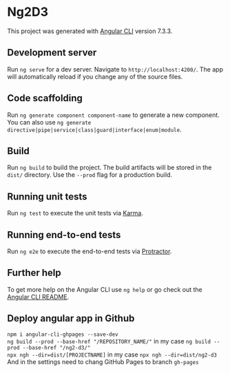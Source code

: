 # Ng2D3

This project was generated with [Angular CLI](https://github.com/angular/angular-cli) version 7.3.3.

## Development server

Run `ng serve` for a dev server. Navigate to `http://localhost:4200/`. The app will automatically reload if you change any of the source files.

## Code scaffolding

Run `ng generate component component-name` to generate a new component. You can also use `ng generate directive|pipe|service|class|guard|interface|enum|module`.

## Build

Run `ng build` to build the project. The build artifacts will be stored in the `dist/` directory. Use the `--prod` flag for a production build.

## Running unit tests

Run `ng test` to execute the unit tests via [Karma](https://karma-runner.github.io).

## Running end-to-end tests

Run `ng e2e` to execute the end-to-end tests via [Protractor](http://www.protractortest.org/).

## Further help

To get more help on the Angular CLI use `ng help` or go check out the [Angular CLI README](https://github.com/angular/angular-cli/blob/master/README.md).

## Deploy angular app in Github

`npm i angular-cli-ghpages --save-dev` <br />
`ng build --prod --base-href "/REPOSITORY_NAME/"` in my case `ng build --prod --base-href "/ng2-d3/"` <br />
`npx ngh --dir=dist/[PROJECTNAME]` in my case `npx ngh --dir=dist/ng2-d3` <br />
And in the settings need to chang GitHub Pages to branch `gh-pages`
